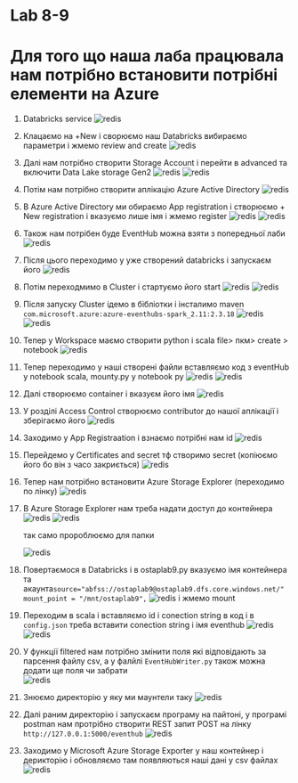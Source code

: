 # Lab 8-9

# Для того що наша лаба працювала нам потрібно встановити потрібні елементи на Azure
1. Databricks service
   ![redis](https://github.com/Opytko/NOSQL/blob/main/Screen/L89_1.png)
2. Клацаємо на +New і сворюємо наш Databricks вибираємо параметри і жмемо review and create
   ![redis](https://github.com/Opytko/NOSQL/blob/main/Screen/L89_2.png)
3. Далі нам потрібно створити Storage Account і перейти в advanced та включити Data Lake storage Gen2
   ![redis](https://github.com/Opytko/NOSQL/blob/main/Screen/L89_3.png)
   ![redis](https://github.com/Opytko/NOSQL/blob/main/Screen/L89_4.png)
4. Потім нам потрібно створити аплікацію Azure Active Directory 
   ![redis](https://github.com/Opytko/NOSQL/blob/main/Screen/L89_5.png)
5. В Azure Active Directory ми обираємо App registration і створюємо + New registration і вказуємо лише імя і жмемо register
   ![redis](https://github.com/Opytko/NOSQL/blob/main/Screen/L89_6.png)
   ![redis](https://github.com/Opytko/NOSQL/blob/main/Screen/L89_7.png)
6. Також нам потрібен буде EventHub можна взяти з попередньої лаби
   ![redis](https://github.com/Opytko/NOSQL/blob/main/Screen/L89_8.png)
7. Після цього переходимо у уже створений databricks і запускаєм його
   ![redis](https://github.com/Opytko/NOSQL/blob/main/Screen/L89_9.png)
8. Потім переходмимо в Cluster і стартуємо його start
    ![redis](https://github.com/Opytko/NOSQL/blob/main/Screen/L89_10.png)
    ![redis](https://github.com/Opytko/NOSQL/blob/main/Screen/L89_11.png)
9. Після запуску Cluster ідемо в бібліотки і інсталимо maven `com.microsoft.azure:azure-eventhubs-spark_2.11:2.3.18`
    ![redis](https://github.com/Opytko/NOSQL/blob/main/Screen/L89_12.png)
    ![redis](https://github.com/Opytko/NOSQL/blob/main/Screen/L89_13.png)
10. Тепер у Workspace маємо створити python і scala file> пкм> create > notebook
    ![redis](https://github.com/Opytko/NOSQL/blob/main/Screen/L89_14.png)
11. Тепер переходимо у наші створені файли вставляємо код з eventHub у notebook scala, mounty.py у notebook py
    ![redis](https://github.com/Opytko/NOSQL/blob/main/Screen/L89_15.png)
    ![redis](https://github.com/Opytko/NOSQL/blob/main/Screen/L89_16.png)
12. Далі створюємо container і вказуєм його імя
    ![redis](https://github.com/Opytko/NOSQL/blob/main/Screen/L89_17.png)
13. У розділі Access Control створюємо contributor до нашої аплікації і зберігаємо його
    ![redis](https://github.com/Opytko/NOSQL/blob/main/Screen/L89_18.png)
14. Заходимо у App Registraation і взнаємо потрібні нам id
    ![redis](https://github.com/Opytko/NOSQL/blob/main/Screen/L89_19.png)
15. Перейдемо у Сertіficates and secret тф створимо secret (копіюємо його бо він з часо закриється)
    ![redis](https://github.com/Opytko/NOSQL/blob/main/Screen/L89_20.png)
16. Тепер нам потрібно встановити Azure Storage Explorer (переходимо по лінку)
    ![redis](https://github.com/Opytko/NOSQL/blob/main/Screen/L89_21.png)
17. В Azure Storage Explorer нам треба надати доступ до контейнера
    ![redis](https://github.com/Opytko/NOSQL/blob/main/Screen/L89_22.png)
    ![redis](https://github.com/Opytko/NOSQL/blob/main/Screen/L89_23.png)
    
    так само пророблюємо для папки
    
    ![redis](https://github.com/Opytko/NOSQL/blob/main/Screen/L89_24.png)
18. Повертаємося в Databricks і в ostaplab9.py вказуємо імя контейнера та акаунта`source="abfss://ostaplab9@ostaplab9.dfs.core.windows.net/"`
    `mount_point = "/mnt/ostaplab9",`
    ![redis](https://github.com/Opytko/NOSQL/blob/main/Screen/L89_25.png)
    і жмемо mount
19. Переходим в scala і вставляємо id і conection string в код і в `config.json` треба вставити conection string і імя eventhub
    ![redis](https://github.com/Opytko/NOSQL/blob/main/Screen/L89_27.png)
    ![redis](https://github.com/Opytko/NOSQL/blob/main/Screen/L89_28.png)
20. У функції filtered нам потрібно змінити поля які відповідають за парсення файлу csv, а у фалйлі `EventHubWriter.py` також можна додати ще поля чи забрати    
    ![redis](https://github.com/Opytko/NOSQL/blob/main/Screen/L89_29.png)
21. Знюємо директорію у яку ми маунтели таку
    ![redis](https://github.com/Opytko/NOSQL/blob/main/Screen/L89_30.png)
22. Далі раним директорію і запускаєм програму на пайтоні, у програмі postman нам протрібно створити REST запит POST на лінку `http://127.0.0.1:5000/eventhub`
    ![redis](https://github.com/Opytko/NOSQL/blob/main/Screen/L89_31.png)
23. Заходимо у Microsoft Azure Storage Exporter у наш контейнер і дерикторію і обновляємо там появляються наші дані у csv файлах
    ![redis](https://github.com/Opytko/NOSQL/blob/main/Screen/L89_32.png)
